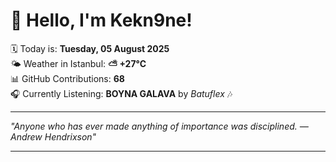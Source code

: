 # 👋 Hello, I'm Kekn9ne!

🗓️ Today is: **Tuesday, 05 August 2025**  
🌤️ Weather in Istanbul: **⛅️  +27°C**  
📊 GitHub Contributions: **68**  
🎧 Currently Listening: **BOYNA GALAVA** by *Batuflex* 🎶

---

_"Anyone who has ever made anything of importance was disciplined. — *Andrew Hendrixson*"_

---
